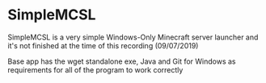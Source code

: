 # SimpleMCSL
SimpleMCSL is a very simple Windows-Only Minecraft server launcher and it's not finished at the time of this recording (09/07/2019)

Base app has the wget standalone exe, Java and Git for Windows as requirements for all of the program to work correctly
